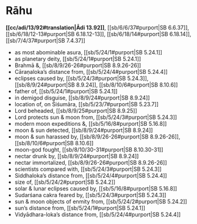 # Rāhu

**[[cc/adi/13/92#translation|Ādi 13.92]]**, [[sb/6/6/37#purport|SB 6.6.37]], [[sb/6/18/12-13#purport|SB 6.18.12-13]], [[sb/6/18/14#purport|SB 6.18.14]], [[sb/7/4/37#purport|SB 7.4.37]]

* as most abominable asura, [[sb/5/24/1#purport|SB 5.24.1]]
* as planetary deity, [[sb/5/24/1#purport|SB 5.24.1]]
* Brahmā &, [[sb/8/9/26-26#purport|SB 8.9.26-26]]
* Cāraṇaloka’s distance from, [[sb/5/24/4#purport|SB 5.24.4]]
* eclipses caused by, [[sb/5/24/3#purport|SB 5.24.3]], [[sb/8/9/24#purport|SB 8.9.24]], [[sb/8/10/6#purport|SB 8.10.6]]
* father of, [[sb/5/24/1#purport|SB 5.24.1]]
* in demigod disguise, [[sb/8/9/24#purport|SB 8.9.24]]
* location of, on Śiśumāra, [[sb/5/23/7#purport|SB 5.23.7]]
* Lord beheaded, [[sb/8/9/25#purport|SB 8.9.25]]
* Lord protects sun & moon from, [[sb/5/24/3#purport|SB 5.24.3]]
* modern moon expeditions &, [[sb/5/16/8#purport|SB 5.16.8]]
* moon & sun detected, [[sb/8/9/24#purport|SB 8.9.24]]
* moon & sun harassed by, [[sb/8/9/26-26#purport|SB 8.9.26-26]], [[sb/8/10/6#purport|SB 8.10.6]]
* moon-god fought, [[sb/8/10/30-31#purport|SB 8.10.30-31]]
* nectar drunk by, [[sb/8/9/24#purport|SB 8.9.24]]
* nectar immortalized, [[sb/8/9/26-26#purport|SB 8.9.26-26]]
* scientists compared with, [[sb/5/24/3#purport|SB 5.24.3]]
* Siddhaloka’s distance from, [[sb/5/24/4#purport|SB 5.24.4]]
* size of, [[sb/5/24/2#purport|SB 5.24.2]]
* solar & lunar eclipses caused by, [[sb/5/16/8#purport|SB 5.16.8]]
* Sudarśana cakra feared by, [[sb/5/24/3#purport|SB 5.24.3]]
* sun & moon objects of enmity from, [[sb/5/24/2#purport|SB 5.24.2]]
* sun’s distance from, [[sb/5/24/1#purport|SB 5.24.1]]
* Vidyādhara-loka’s distance from, [[sb/5/24/4#purport|SB 5.24.4]]
